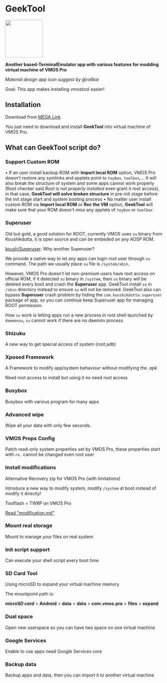 # GeekTool

<img src="https://i.imgur.com/aGDKH2R.png" width="120px"/> 

**Another based-TerminalEmulator app with various features for modding virtual machine of VMOS Pro**

*Material design app icon suggest by @ro6kie* 

Goal: This app makes installing vmostool easier!

## Installation


Download from [MEGA Link](http://link1s.com/W2GN7) 



You just need to download and install **GeekTool** into virtual machine of VMOS Pro.




## What can GeekTool script do?
### Support Custom ROM
• If an user install backup ROM with **Import local ROM** option, VMOS Pro doesn't restore any symlinks and applets point to `toybox`, `toolbox`,... It will also break the structure of system and some apps cannot work properly (Root checker said *Root is not properly installed* even grant it root access), in that case, **GeekTool will solve broken structure** in pre-init stage before the init stage start and system booting process
• No matter user install custom ROM via **Import local ROM** or **Rec the VM** option, **GeekTool** will make sure that your ROM doesn't miss any applets of `toybox` or `toolbox`
### **Superuser**
Old but gold, a good solution for ROOT, currently VMOS uses `su` binary from Koushikdutta, it is open source and can be embeded on any AOSP ROM.

[koush/Superuser](https://github.com/koush/Superuser): Why another Superuser?
 
We provide a native way to let any apps can login root user through `su` command.
The path we usually place `su` file is `/system/xbin`.

However, VMOS Pro doesn't let non-premium users have root access on official ROM, if it detected `su` binary in `/system`, then `su` binary will be deleted every boot and crash the **Superuser** app. GeekTool install `su` in `/sbin` directory instead to ensure `su` will not be removed.
GeekTool also can bypass **Superuser** crash problem by hiding the `com.koushikdutta.superuser` package of app, so you can continue keep Superuser app for managing ROOT permission.

How `su` work is letting apps run a new process in root shell launched by `daemonsu`, `su` cannot work if there are no daemon process.

### **Shizuku**

A new way to get special access of system (root,adb)

### **Xposed Framework**

A Framework to modify app/system behaviour without modifying the *.apk*

Need root access to install but using it no need root access

### **Busybox**

Busybox with various program for many apps

### **Advanced wipe**

Wipe all your data with only few seconds.

### **VMOS Props Config**

Patch read-only system properties set by VMOS Pro, these properties start with `ro.` cannot be changed even root user

### **Install modifications** 

Alternative Recovery zip for VMOS Pro (with limitations)

Introduce a new way to modify system, modify `/system` at boot instead of modify it directly!

Toolflash = TWRP on VMOS Pro

[Read "modification.md"](https://github.com/HuskyDG/VMOSPro_RootXposed_Terminal/blob/main/modification.md)

### **Mount real storage**

Mount to manage your files on real system

### **Init script support**

Can execute your shell script every boot time

### **SD Card Tool**

Using microSD to expand your virtual machine memory

The mountpoint path is:

***microSD card*** > **Android** > **data** > **data** > **com.vmos.pro** > **files** > **expand**

### **Dual space**

Open new userspace so you can have two space on one virtual machine


### **Google Services** 

Enable to use apps need Google Services core

### Backup data

Backup apps and data, then you can import it to another virtual machine

